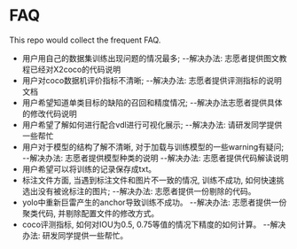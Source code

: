 # FAQ
This repo would  collect the frequent FAQ.

- 用户用自己的数据集训练出现问题的情况最多; --解决办法: 志愿者提供图文教程已经对X2coco的代码说明
- 用户对coco数据机评价指标不清晰; --解决办法: 志愿者提供评测指标的说明文档
- 用户希望知道单类目标的缺陷的召回和精度情况; --解决办法志愿者提供具体的修改代码说明
- 用户希望了解如何进行配合vdl进行可视化展示; --解决办法: 请研发同学提供一些帮忙
- 用户对于模型的结构了解不清晰, 对于加载与训练模型的一些warning有疑问; --解决办法: 志愿者提供模型种类的说明 --解决办法: 志愿者提供代码解读说明
- 用户希望可以将训练的记录保存成txt。
- 标注文件方面, 当遇到标注文件和图片不一致的情况, 训练不成功, 如何快速挑选出没有被讹标注的图片; --解决办法: 志愿者提供一份剔除的代码。
- yolo中重新巨雷产生的anchor导致训练不成功。 --解决办法: 志愿者提供一份聚类代码, 并剔除配置文件的修改方式。
- coco评测指标, 如何对IOU为0.5, 0.75等值的情况下精度的如何计算。 --解决办法: 研发同学提供一些帮忙。
